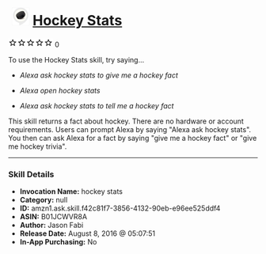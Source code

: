# &nbsp;<img src="skill_icon" alt="Hockey Stats icon" width="36"> [Hockey Stats](http://alexa.amazon.com/#skills/amzn1.ask.skill.f42c81f7-3856-4132-90eb-e96ee525ddf4)
![0 stars](../../images/ic_star_border_black_18dp_1x.png)![0 stars](../../images/ic_star_border_black_18dp_1x.png)![0 stars](../../images/ic_star_border_black_18dp_1x.png)![0 stars](../../images/ic_star_border_black_18dp_1x.png)![0 stars](../../images/ic_star_border_black_18dp_1x.png) 0

To use the Hockey Stats skill, try saying...

* *Alexa ask hockey stats to give me a hockey fact*

* *Alexa open hockey stats*

* *Alexa ask hockey stats to tell me a hockey fact*

This skill returns a fact about hockey. There are no hardware or account requirements. Users can prompt Alexa by saying "Alexa ask hockey stats". You then can ask Alexa for a fact by saying "give me a hockey fact" or "give me hockey trivia".

***

### Skill Details

* **Invocation Name:** hockey stats
* **Category:** null
* **ID:** amzn1.ask.skill.f42c81f7-3856-4132-90eb-e96ee525ddf4
* **ASIN:** B01JCWVR8A
* **Author:** Jason Fabi
* **Release Date:** August 8, 2016 @ 05:07:51
* **In-App Purchasing:** No
